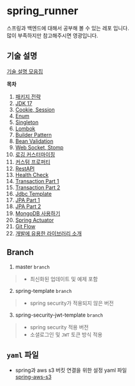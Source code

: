 # spring_runner
스프링과 백엔드에 대해서 공부해 볼 수 있는 레포 입니다.  
많이 부족하지만 참고해주시면 영광입니다.  

## 기술 설명
[기술 설명 모음집](https://github.com/duckbill413/spring-learner/tree/master/learner)

**목차**
1. [패키지 전략](./learner/패키지_전략.md)
2. [JDK 17](./learner/JDK_17.md)
3. [Cookie, Session](./learner/Cookie_Session.md)
4. [Enum](./learner/Enum.md)
5. [Singleton](./learner/Singleton.md)
6. [Lombok](./learner/Lombok.md)
7. [Builder Pattern](./learner/Builder_Pattern.md)
8. [Bean Validation](./learner/Bean_Validation.md)
9. [Web Socket, Stomp](./learner/Web_Socket.md)
10. [로깅 커스터마이징](./learner/로깅_커스터마이징.md)
11. [커스텀 프로퍼티](./learner/커스텀_프로퍼티.md)
12. [RestAPI](./learner/RESTAPI.md)
13. [Health Check](./learner/Health_Check.md)
14. [Transaction Part 1](./learner/Transaction_Part1.md)
15. [Transaction Part 2](./learner/Transaction_Part2.md)
16. [Jdbc Template](./learner/JDBC_Template.md)
17. [JPA Part 1](./learner/JPA_Part1.md)
18. [JPA Part 2](./learner/JPA_Part2.md)
19. [MongoDB 사용하기](./learner/몽고_DB_사용하기.md)
20. [Spring Actuator](./learner/스프링_부트_액추에이터.md)
21. [Git Flow](./learner/Git_Flow.md)
22. [개발에 유용한 라이브러리 소개](./learner/유용한_라이브러리_소개.md)

## Branch
1. master `branch`
  > - 최신화된 업데이트 및 예제 포함
2. spring-template `branch`  
  > - spring security가 적용되지 않은 버전
3. spring-security-jwt-template `branch`
  > - spring security 적용 버전
  > - 소셜로그인 및 `JWT` 토큰 방식 적용

## `yaml` 파일
- spring과 aws s3 버킷 연결을 위한 설정 yaml 파일  
[spring-aws-s3](https://github.com/duckbill413/spring-learner/commit/62cee35925bf4d6f80495400fc2ecb6186154aef#diff-6a52b38301672b5bedc43d9918e9e919787108727e94efeab5b3a0708a310eb0)
